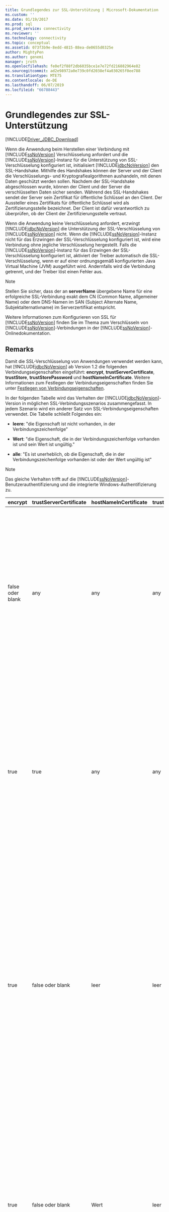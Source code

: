 ```yaml
---
title: Grundlegendes zur SSL-Unterstützung | Microsoft-Dokumentation
ms.custom: ''
ms.date: 01/19/2017
ms.prod: sql
ms.prod_service: connectivity
ms.reviewer: ''
ms.technology: connectivity
ms.topic: conceptual
ms.assetid: 073f3b9e-8edd-4815-88ea-de0655d0325e
author: MightyPen
ms.author: genemi
manager: jroth
ms.openlocfilehash: fe0ef2f88f2db6035bce1e7e72fd216882964e82
ms.sourcegitcommit: ad2e98972a0e739c0fd2038ef4a030265f0ee788
ms.translationtype: MTE75
ms.contentlocale: de-DE
ms.lasthandoff: 06/07/2019
ms.locfileid: "66788443"
---
```

# <a name="understanding-ssl-support"></a>Grundlegendes zur SSL-Unterstützung

[!INCLUDE[Driver_JDBC_Download](../../includes/driver_jdbc_download.md)]

Wenn die Anwendung beim Herstellen einer Verbindung mit [!INCLUDE[ssNoVersion](../../includes/ssnoversion-md.md)] Verschlüsselung anfordert und die [!INCLUDE[ssNoVersion](../../includes/ssnoversion-md.md)]-Instanz für die Unterstützung von SSL-Verschlüsselung konfiguriert ist, initialisiert [!INCLUDE[jdbcNoVersion](../../includes/jdbcnoversion_md.md)] den SSL-Handshake. Mithilfe des Handshakes können der Server und der Client die Verschlüsselungs- und Kryptografiealgorithmen aushandeln, mit denen Daten geschützt werden sollen. Nachdem der SSL-Handshake abgeschlossen wurde, können der Client und der Server die verschlüsselten Daten sicher senden. Während des SSL-Handshakes sendet der Server sein Zertifikat für öffentliche Schlüssel an den Client. Der Aussteller eines Zertifikats für öffentliche Schlüssel wird als Zertifizierungsstelle bezeichnet. Der Client ist dafür verantwortlich zu überprüfen, ob der Client der Zertifizierungsstelle vertraut.  
  
Wenn die Anwendung keine Verschlüsselung anfordert, erzwingt [!INCLUDE[jdbcNoVersion](../../includes/jdbcnoversion_md.md)] die Unterstützung der SSL-Verschlüsselung von [!INCLUDE[ssNoVersion](../../includes/ssnoversion-md.md)] nicht. Wenn die [!INCLUDE[ssNoVersion](../../includes/ssnoversion-md.md)]-Instanz nicht für das Erzwingen der SSL-Verschlüsselung konfiguriert ist, wird eine Verbindung ohne jegliche Verschlüsselung hergestellt. Falls die [!INCLUDE[ssNoVersion](../../includes/ssnoversion-md.md)]-Instanz für das Erzwingen der SSL-Verschlüsselung konfiguriert ist, aktiviert der Treiber automatisch die SSL-Verschlüsselung, wenn er auf einer ordnungsgemäß konfigurierten Java Virtual Machine (JVM) ausgeführt wird. Andernfalls wird die Verbindung getrennt, und der Treiber löst einen Fehler aus.  
  
> [!NOTE]  
> Stellen Sie sicher, dass der an **serverName** übergebene Name für eine erfolgreiche SSL-Verbindung exakt dem CN (Common Name, allgemeiner Name) oder dem DNS-Namen im SAN (Subject Alternate Name, Subjektalternativname) im Serverzertifikat entspricht.  
>
> Weitere Informationen zum Konfigurieren von SSL für [!INCLUDE[ssNoVersion](../../includes/ssnoversion-md.md)] finden Sie im Thema zum Verschlüsseln von [!INCLUDE[ssNoVersion](../../includes/ssnoversion-md.md)]-Verbindungen in der [!INCLUDE[ssNoVersion](../../includes/ssnoversion-md.md)]-Onlinedokumentation.  
  
## <a name="remarks"></a>Remarks

Damit die SSL-Verschlüsselung von Anwendungen verwendet werden kann, hat [!INCLUDE[jdbcNoVersion](../../includes/jdbcnoversion_md.md)] ab Version 1.2 die folgenden Verbindungseigenschaften eingeführt: **encrypt**, **trustServerCertificate**, **trustStore**, **trustStorePassword** und **hostNameInCertificate**. Weitere Informationen zum Festlegen der Verbindungseigenschaften finden Sie unter [Festlegen von Verbindungseigenschaften](../../connect/jdbc/setting-the-connection-properties.md).  
  
 In der folgenden Tabelle wird das Verhalten der [!INCLUDE[jdbcNoVersion](../../includes/jdbcnoversion_md.md)]-Version in möglichen SSL-Verbindungsszenarios zusammengefasst. In jedem Szenario wird ein anderer Satz von SSL-Verbindungseigenschaften verwendet. Die Tabelle schließt Folgendes ein:  
  
- **leere**: "die Eigenschaft ist nicht vorhanden, in der Verbindungszeichenfolge"  
  
- **Wert**: "die Eigenschaft, die in der Verbindungszeichenfolge vorhanden ist und sein Wert ist ungültig."  
  
- **alle**: "Es ist unerheblich, ob die Eigenschaft, die in der Verbindungszeichenfolge vorhanden ist oder der Wert ungültig ist"  
  
> [!NOTE]  
> Das gleiche Verhalten trifft auf die [!INCLUDE[ssNoVersion](../../includes/ssnoversion-md.md)]-Benutzerauthentifizierung und die integrierte Windows-Authentifizierung zu.  
  
| encrypt        | trustServerCertificate | hostNameInCertificate | trustStore | trustStorePassword | Verhalten                                                                                                                                                                                                                                                                                                                                                                                                                                                                                                                                                                                                                                                                                                                                                                                    |
| -------------- | ---------------------- | --------------------- | ---------- | ------------------ | ------------------------------------------------------------------------------------------------------------------------------------------------------------------------------------------------------------------------------------------------------------------------------------------------------------------------------------------------------------------------------------------------------------------------------------------------------------------------------------------------------------------------------------------------------------------------------------------------------------------------------------------------------------------------------------------------------------------------------------------------------------------------------------------- |
| false oder blank | any                    | any                   | any        | any                | Die [!INCLUDE[jdbcNoVersion](../../includes/jdbcnoversion_md.md)] erzwingt keine [!INCLUDE[ssNoVersion](../../includes/ssnoversion-md.md)] zur Unterstützung der SSL-Verschlüsselung. Wenn der Server ein selbst signiertes Zertifikat aufweist, initiiert der Treiber den SSL-Zertifikataustausch. Das SSL-Zertifikat wird nicht überprüft, und nur die Anmeldeinformationen (im Anmeldepaket) werden verschlüsselt.<br /><br /> Wenn der Server erfordert, dass der Client SSL-Verschlüsselung unterstützt, initiiert der Treiber den SSL-Zertifikataustausch. Das SSL-Zertifikat wird nicht überprüft, die gesamte Kommunikation wird jedoch verschlüsselt.                                                                                                                                                                                    |
| true           | true                   | any                   | any        | any                | Die [!INCLUDE[jdbcNoVersion](../../includes/jdbcnoversion_md.md)] Anforderungen zur Verwendung von SSL-Verschlüsselung mit dem [!INCLUDE[ssNoVersion](../../includes/ssnoversion-md.md)].<br /><br /> Wenn der Server erfordert, dass der Client SSL-Verschlüsselung unterstützt oder der Server die Verschlüsselung unterstützt, initiiert der Treiber den SSL-Zertifikataustausch. Wenn die Eigenschaft **trustServerCertificate** auf TRUE festgelegt ist, überprüft der Treiber das SSL-Zertifikat nicht.<br /><br /> Wenn der Server nicht für die Unterstützung der Verschlüsselung konfiguriert ist, löst der Treiber einen Fehler aus und trennt die Verbindung.                                                                                                                                                                                          |
| true           | false oder blank         | leer                 | leer      | leer              | Die [!INCLUDE[jdbcNoVersion](../../includes/jdbcnoversion_md.md)] Anforderungen zur Verwendung von SSL-Verschlüsselung mit dem [!INCLUDE[ssNoVersion](../../includes/ssnoversion-md.md)].<br /><br /> Wenn der Server erfordert, dass der Client SSL-Verschlüsselung unterstützt oder der Server die Verschlüsselung unterstützt, initiiert der Treiber den SSL-Zertifikataustausch.<br /><br /> Der Treiber verwendet die in der Verbindungs-URL angegebene Eigenschaft **serverName**, um das SSL-Zertifikat des Servers zu überprüfen. Außerdem werden die Suchregeln der Trust-Manager-Factory verwendet, um den zu verwendenden Zertifikatspeicher zu ermitteln.<br /><br /> Wenn der Server nicht für die Unterstützung der Verschlüsselung konfiguriert ist, löst der Treiber einen Fehler aus und trennt die Verbindung.                                                                             |
| true           | false oder blank         | Wert                 | leer      | leer              | Die [!INCLUDE[jdbcNoVersion](../../includes/jdbcnoversion_md.md)] Anforderungen zur Verwendung von SSL-Verschlüsselung mit dem [!INCLUDE[ssNoVersion](../../includes/ssnoversion-md.md)].<br /><br /> Wenn der Server erfordert, dass der Client SSL-Verschlüsselung unterstützt oder der Server die Verschlüsselung unterstützt, initiiert der Treiber den SSL-Zertifikataustausch.<br /><br /> Der Treiber überprüft den Subject-Wert des SSL-Zertifikats mithilfe des für die Eigenschaft **hostNameInCertificate** angegebenen Werts.<br /><br /> Wenn der Server nicht für die Unterstützung der Verschlüsselung konfiguriert ist, löst der Treiber einen Fehler aus und trennt die Verbindung.                                                                                                                                                                 |
| true           | false oder blank         | leer                 | Wert      | Wert              | Die [!INCLUDE[jdbcNoVersion](../../includes/jdbcnoversion_md.md)] Anforderungen zur Verwendung von SSL-Verschlüsselung mit dem [!INCLUDE[ssNoVersion](../../includes/ssnoversion-md.md)].<br /><br /> Wenn der Server erfordert, dass der Client SSL-Verschlüsselung unterstützt oder der Server die Verschlüsselung unterstützt, initiiert der Treiber den SSL-Zertifikataustausch.<br /><br /> Der Treiber verwendet den **trustStore**-Eigenschaftswert zum Ermitteln der trustStore-Zertifikatdatei und den **trustStorePassword**-Eigenschaftswert zum Überprüfen der Integrität der trustStore-Datei.<br /><br /> Wenn der Server nicht für die Unterstützung der Verschlüsselung konfiguriert ist, löst der Treiber einen Fehler aus und trennt die Verbindung.                                                                                                                |
| true           | false oder blank         | leer                 | leer      | Wert              | Die [!INCLUDE[jdbcNoVersion](../../includes/jdbcnoversion_md.md)] Anforderungen zur Verwendung von SSL-Verschlüsselung mit dem [!INCLUDE[ssNoVersion](../../includes/ssnoversion-md.md)].<br /><br /> Wenn der Server erfordert, dass der Client SSL-Verschlüsselung unterstützt oder der Server die Verschlüsselung unterstützt, initiiert der Treiber den SSL-Zertifikataustausch.<br /><br /> Der Treiber verwendet den **trustStorePassword**-Eigenschaftswert zum Überprüfen der Integrität der trustStore-Standarddatei.<br /><br /> Wenn der Server nicht für die Unterstützung der Verschlüsselung konfiguriert ist, löst der Treiber einen Fehler aus und trennt die Verbindung.                                                                                                                                                                                  |
| true           | false oder blank         | leer                 | Wert      | leer              | Die [!INCLUDE[jdbcNoVersion](../../includes/jdbcnoversion_md.md)] Anforderungen zur Verwendung von SSL-Verschlüsselung mit dem [!INCLUDE[ssNoVersion](../../includes/ssnoversion-md.md)].<br /><br /> Wenn der Server erfordert, dass der Client SSL-Verschlüsselung unterstützt oder der Server die Verschlüsselung unterstützt, initiiert der Treiber den SSL-Zertifikataustausch.<br /><br /> Der Treiber verwendet den **trustStore**-Eigenschaftswert, um den Speicherort der trustStore-Datei zu ermitteln.<br /><br /> Wenn der Server nicht für die Unterstützung der Verschlüsselung konfiguriert ist, löst der Treiber einen Fehler aus und trennt die Verbindung.                                                                                                                                                                                                 |
| true           | false oder blank         | Wert                 | leer      | Wert              | Die [!INCLUDE[jdbcNoVersion](../../includes/jdbcnoversion_md.md)] Anforderungen zur Verwendung von SSL-Verschlüsselung mit dem [!INCLUDE[ssNoVersion](../../includes/ssnoversion-md.md)].<br /><br /> Wenn der Server erfordert, dass der Client SSL-Verschlüsselung unterstützt oder der Server die Verschlüsselung unterstützt, initiiert der Treiber den SSL-Zertifikataustausch.<br /><br /> Der Treiber verwendet den **trustStorePassword**-Eigenschaftswert zum Überprüfen der Integrität der trustStore-Standarddatei. Außerdem verwendet der Treiber den **hostNameInCertificate**-Eigenschaftswert, um das SSL-Zertifikat zu überprüfen.<br /><br /> Wenn der Server nicht für die Unterstützung der Verschlüsselung konfiguriert ist, löst der Treiber einen Fehler aus und trennt die Verbindung.                                                                   |
| true           | false oder blank         | Wert                 | Wert      | leer              | Die [!INCLUDE[jdbcNoVersion](../../includes/jdbcnoversion_md.md)] Anforderungen zur Verwendung von SSL-Verschlüsselung mit dem [!INCLUDE[ssNoVersion](../../includes/ssnoversion-md.md)].<br /><br /> Wenn der Server erfordert, dass der Client SSL-Verschlüsselung unterstützt oder der Server die Verschlüsselung unterstützt, initiiert der Treiber den SSL-Zertifikataustausch.<br /><br /> Der Treiber verwendet den **trustStore**-Eigenschaftswert, um den Speicherort der trustStore-Datei zu ermitteln. Außerdem verwendet der Treiber den **hostNameInCertificate**-Eigenschaftswert, um das SSL-Zertifikat zu überprüfen.<br /><br /> Wenn der Server nicht für die Unterstützung der Verschlüsselung konfiguriert ist, löst der Treiber einen Fehler aus und trennt die Verbindung.                                                                                  |
| true           | false oder blank         | Wert                 | Wert      | Wert              | Die [!INCLUDE[jdbcNoVersion](../../includes/jdbcnoversion_md.md)] Anforderungen zur Verwendung von SSL-Verschlüsselung mit dem [!INCLUDE[ssNoVersion](../../includes/ssnoversion-md.md)].<br /><br /> Wenn der Server erfordert, dass der Client SSL-Verschlüsselung unterstützt oder der Server die Verschlüsselung unterstützt, initiiert der Treiber den SSL-Zertifikataustausch.<br /><br /> Der Treiber verwendet den **trustStore**-Eigenschaftswert zum Ermitteln der trustStore-Zertifikatdatei und den **trustStorePassword**-Eigenschaftswert zum Überprüfen der Integrität der trustStore-Datei. Außerdem verwendet der Treiber den **hostNameInCertificate**-Eigenschaftswert, um das SSL-Zertifikat zu überprüfen.<br /><br /> Wenn der Server nicht für die Unterstützung der Verschlüsselung konfiguriert ist, löst der Treiber einen Fehler aus und trennt die Verbindung. |
  
Wenn die Eigenschaft „encrypt“auf **TRUE** festgelegt ist, verwendet [!INCLUDE[jdbcNoVersion](../../includes/jdbcnoversion_md.md)] den JSSE-Standardsicherheitsanbieter der JVM, um die SSL-Verschlüsselung mit [!INCLUDE[ssNoVersion](../../includes/ssnoversion-md.md)] auszuhandeln. Der Standardsicherheitsanbieter unterstützt möglicherweise nicht alle erforderlichen Funktionen zum erfolgreichen Aushandeln der SSL-Verschlüsselung. So ist es beispielsweise möglich, dass die im SSL-Zertifikat für [!INCLUDE[ssNoVersion](../../includes/ssnoversion-md.md)] verwendete Größe des öffentlichen RSA-Schlüssels vom Standardsicherheitsanbieter nicht unterstützt wird. In diesem Fall löst der Standardsicherheitsanbieter möglicherweise einen Fehler aus, wodurch der JDBC-Treiber die Verbindung trennt. Führen Sie zum Beheben dieses Problems eine der folgenden Aktionen aus:  
  
- Konfigurieren Sie [!INCLUDE[ssNoVersion](../../includes/ssnoversion-md.md)] mit einem Serverzertifikat mit einem kleineren öffentlichen RSA-Schlüssel  
  
- Konfigurieren Sie die JVM für die Verwendung eines anderen JSSE-Sicherheitsanbieters in der Sicherheitseigenschaftendatei „\<java-home/lib/security/java.security“  
  
- Verwenden Sie eine andere JVM.  
  
## <a name="validating-server-ssl-certificate"></a>Überprüfen des SSL-Serverzertifikats  

Während des SSL-Handshakes sendet der Server sein Zertifikat für öffentliche Schlüssel an den Client. Der JDBC-Treiber oder Client muss überprüfen, ob das Serverzertifikat von einer Zertifizierungsstelle herausgegeben wurde, der der Client vertraut. Der Treiber erfordert, dass das Serverzertifikat die folgenden Bedingungen erfüllt:  
  
- Das Zertifikat wurde von einer vertrauenswürdigen Zertifizierungsstelle ausgegeben.  
  
- Das Zertifikat muss für die Serverauthentifizierung ausgegeben sein.  
  
- Das Zertifikat ist nicht abgelaufen.  
  
- Der CN (Common Name) im Subjekt oder ein DNS-Name im SAN (Subject Alternate Name, Subjektalternativname) des Zertifikats entspricht genau dem **serverName**-Wert, der in der Verbindungszeichenfolge angegeben ist, oder – falls angegeben – dem Eigenschaftenwert **hostNameInCertificate**.  
  
- Ein DNS-Name kann Platzhalterzeichen enthalten. Aber die [!INCLUDE[jdbcNoVersion](../../includes/jdbcnoversion_md.md)] unterstützt keine Platzhalter. Das heißt, „abc.com“ entspricht nicht „\*.com“, während „\*.com“ „\*.com“ entspricht.  
  
## <a name="see-also"></a>Weitere Informationen

[Verwenden der SSL-Verschlüsselung](../../connect/jdbc/using-ssl-encryption.md)

[Sichern von JDBC-Treiberanwendungen](../../connect/jdbc/securing-jdbc-driver-applications.md)  
